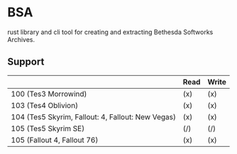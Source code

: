 
# BSA

rust library and cli tool for creating and extracting Bethesda Softworks Archives.

## Support

|                                                    | Read | Write |
| -------------------------------------------------- | ---- | ----- |
| 100 (Tes3 Morrowind)                               | (x)  | (x)   |
| 103 (Tes4 Oblivion)                                | (x)  | (x)   |
| 104 (Tes5 Skyrim, Fallout: 4, Fallout: New Vegas)  | (x)  | (x)   |
| 105 (Tes5 Skyrim SE)                               | (/)  | (/)   |
| 105 (Fallout 4, Fallout 76)                        | (x)  | (x)   |

